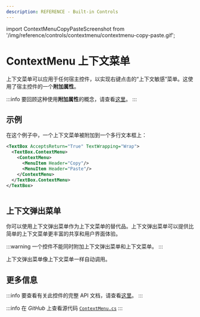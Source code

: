 ```yaml
---
description: REFERENCE - Built-in Controls
---
```


import ContextMenuCopyPasteScreenshot from '/img/reference/controls/contextmenu/contextmenu-copy-paste.gif';

# ContextMenu 上下文菜单

上下文菜单可以应用于任何宿主控件，以实现右键点击的“上下文敏感”菜单。这使用了宿主控件的一个**附加属性**。

:::info
要回顾这种使用**附加属性**的概念，请查看[这里](../../concepts/attached-property.md)。
:::

## 示例

在这个例子中，一个上下文菜单被附加到一个多行文本框上：

```xml
<TextBox AcceptsReturn="True" TextWrapping="Wrap">
  <TextBox.ContextMenu>
    <ContextMenu>
      <MenuItem Header="Copy"/>
      <MenuItem Header="Paste"/>
    </ContextMenu>
  </TextBox.ContextMenu>     
</TextBox>
```

<img src={ContextMenuCopyPasteScreenshot} alt="" />

## 上下文弹出菜单

你可以使用上下文弹出菜单作为上下文菜单的替代品。上下文弹出菜单可以提供比简单的上下文菜单更丰富的共享和用户界面体验。

:::warning
一个控件不能同时附加上下文弹出菜单和上下文菜单。
:::

上下文弹出菜单像上下文菜单一样自动调用。

## 更多信息

:::info
要查看有关此控件的完整 API 文档，请查看[这里](https://api-docs.avaloniaui.net/docs/T_Avalonia_Controls_ContextMenu)。
:::

:::info
在 _GitHub_ 上查看源代码 [`ContextMenu.cs`](https://github.com/AvaloniaUI/Avalonia/blob/master/src/Avalonia.Controls/ContextMenu.cs)
:::
